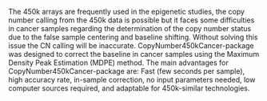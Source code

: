 The 450k arrays are frequently used in the epigenetic studies, the copy number calling from the 450k data is possible but it faces some difficulties in cancer samples regarding the determination of the copy number status due to the false sample centering and baseline shifting. Without solving this issue the CN calling will be inaccurate. CopyNumber450kCancer-package was designed to correct the baseline in cancer samples using the Maximum Density Peak Estimation (MDPE) method.
The main advantages for CopyNumber450kCancer-package are: Fast (few seconds per sample), high accuracy rate, in-sample correction, no input parameters needed, low computer sources required, and adaptable for 450k-similar technologies.

